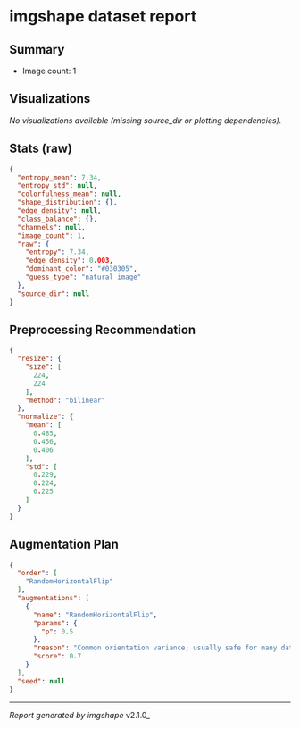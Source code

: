 # imgshape dataset report

## Summary

- Image count: 1

## Visualizations

_No visualizations available (missing source_dir or plotting dependencies)._

## Stats (raw)

```json
{
  "entropy_mean": 7.34,
  "entropy_std": null,
  "colorfulness_mean": null,
  "shape_distribution": {},
  "edge_density": null,
  "class_balance": {},
  "channels": null,
  "image_count": 1,
  "raw": {
    "entropy": 7.34,
    "edge_density": 0.003,
    "dominant_color": "#030305",
    "guess_type": "natural image"
  },
  "source_dir": null
}
```

## Preprocessing Recommendation

```json
{
  "resize": {
    "size": [
      224,
      224
    ],
    "method": "bilinear"
  },
  "normalize": {
    "mean": [
      0.485,
      0.456,
      0.406
    ],
    "std": [
      0.229,
      0.224,
      0.225
    ]
  }
}
```

## Augmentation Plan

```json
{
  "order": [
    "RandomHorizontalFlip"
  ],
  "augmentations": [
    {
      "name": "RandomHorizontalFlip",
      "params": {
        "p": 0.5
      },
      "reason": "Common orientation variance; usually safe for many datasets",
      "score": 0.7
    }
  ],
  "seed": null
}
```

---

_Report generated by imgshape_ v2.1.0_